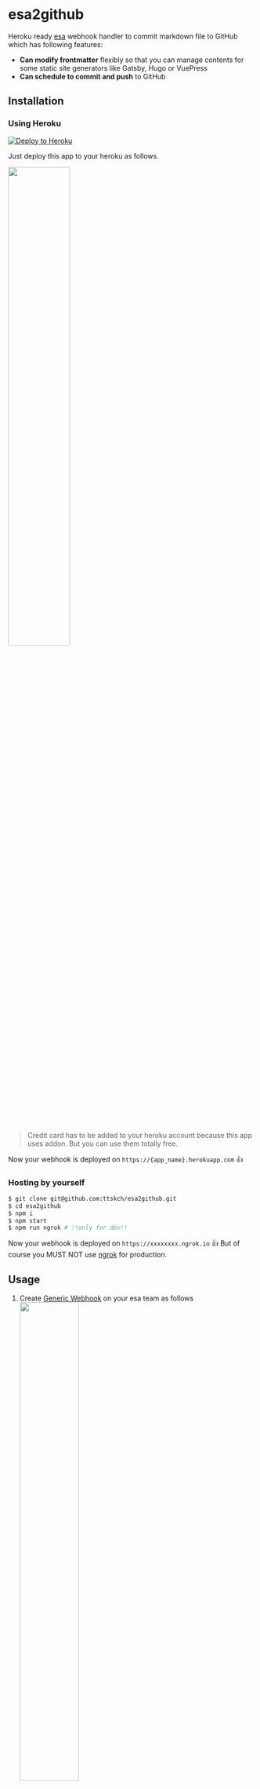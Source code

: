 # esa2github

Heroku ready [esa](https://esa.io/) webhook handler to commit markdown file to GitHub which has following features:

* **Can modify frontmatter** flexibly so that you can manage contents for some static site generators like Gatsby, Hugo or VuePress
* **Can schedule to commit and push** to GitHub

## Installation

### Using Heroku

[![Deploy to Heroku](https://www.herokucdn.com/deploy/button.svg)](https://heroku.com/deploy?template=https://github.com/ttskch/esa2github)

Just deploy this app to your heroku as follows.

<img src="https://user-images.githubusercontent.com/4360663/82402897-87aa1a80-9a98-11ea-9d60-2b6f08b3b5b0.png" width="50%">

> Credit card has to be added to your heroku account because this app uses addon. But you can use them totally free. 

Now your webhook is deployed on `https://{app_name}.herokuapp.com` 👍

### Hosting by yourself

```bash
$ git clone git@github.com:ttskch/esa2github.git
$ cd esa2github
$ npm i
$ npm start
$ npm run ngrok # !!only for dev!!
```

Now your webhook is deployed on `https://xxxxxxxx.ngrok.io` 👍 But of course you MUST NOT use [ngrok](https://ngrok.com/) for production.

## Usage

1. Create [Generic Webhook](https://docs.esa.io/posts/37) on your esa team as follows<br><img src="https://user-images.githubusercontent.com/4360663/82397243-f41e1d00-9a8a-11ea-8789-a498e457a957.png" width="50%">
1. Create or update some posts on esa
1. Your GitHub repository will be updated 🎉

### Prepending your own frontmatter

You can prepend your own frontmatter to posts 🎉

If the post has following contents:

```
blog/2020-05-01
```

    ```
    ---
    title: Hello, esa2github
    tags:
      - esa
      - github
    date: 2020-05-01
    ---
    ```
    
    ## Hello

Then esa2github creates markdown file like:

```
---
title: Hello, esa2github
category: blog
tags:
  - esa
  - github
published: true
number: 123
date: 2020-05-01
---

## Hello
```

Or if `ESA_DISABLE_DEFAULT_FRONTMATTER` is true, like:

```
---
title: Hello, esa2github
tags:
  - esa
  - github
date: 2020-05-01
---

## Hello
```

### Scheduling commitment

You can schedule to commit and push to GitHub for each posts 🎉

To do it, just add `commitAt` property with string value which is acceptable by [dayjs](https://github.com/iamkun/dayjs) to frontmatter of the post.

    ```
    ---
    commitAt: 2020-05-02 18:00:00 +0900
    ---
    ```

#### If you're hosting by yourself

You have to do just two things before.

1. Set `MONGODB_URI` envvar like as follows:
    ```
    MONGODB_URI=mongodb://{user}:{password}@{host}:{port}/{db}
    ````
1. Run worker process as follows:
    ```bash
    $ npm run worker
    ```

> Using [MongoDB Atlas](https://www.mongodb.com/cloud) is maybe reasonable for you 👍

Enjoy!
